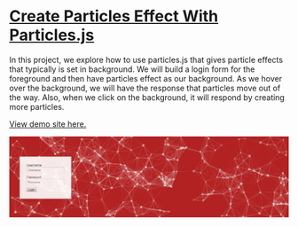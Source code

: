 # [Create Particles Effect With Particles.js](https://www.youtube.com/watch?v=qK3cgD09Qf0)

In this project, we explore how to use particles.js that gives particle effects that typically is set in background. We will build a login form for the foreground and then have particles effect as our background. As we hover over the background, we will have the response that particles move out of the way. Also, when we click on the background, it will respond by creating more particles.

[View demo site here.](https://webdevtuts.github.io/particles_effect_login_form/)

![Preview](screenshot.png)
